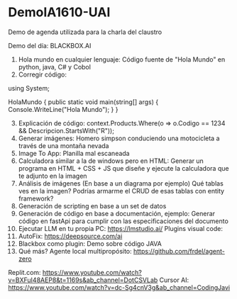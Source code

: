 # DemoIA1610-UAI
Demo de agenda utilizada para la charla del claustro

Demo del día: BLACKBOX.AI

1) Hola mundo en cualquier lenguaje: Código fuente de "Hola Mundo" en python, java, C# y Cobol
2) Corregir código: 

using System;

HolaMundo {
    public static void main(string[] args) {
        Console.WriteLine("Hola Mundo");
    }
}

3) Explicación de código: context.Products.Where(o => o.Codigo == 1234 && Descripcion.StartsWith("R"));
4) Generar imágenes: Homero simpson conduciendo una motocicleta a través de una montaña nevada 
5) Image To App: Planilla mal escaneada
6) Calculadora similar a la de windows pero en HTML: 
Generar un programa en HTML + CSS + JS que diseñe y ejecute la calculadora que te adjunto en la imagen
7) Análisis de imágenes (En base a un diagrama por ejemplo) 
Qué tablas ves en la imagen?
Podrías armarme el CRUD de esas tablas con entity framework?
8) Generación de scripting en base a un set de datos
9) Generación de código en base a documentación, ejemplo:
Generar código en fastApi para cumplir con las especificaciones del documento
8) Ejecutar LLM en tu propia PC: https://lmstudio.ai/
Plugins visual code:
9) AutoFix: https://deepsource.com/ai
10) Blackbox como plugin: Demo sobre código JAVA
10) Qué más?
Agente local multipropósito:
https://github.com/frdel/agent-zero

Replit.com: 
https://www.youtube.com/watch?v=BXFuI48AEP8&t=1169s&ab_channel=DotCSVLab
Cursor AI:
https://www.youtube.com/watch?v=dc-Sg4cnV3g&ab_channel=CodingJavi

